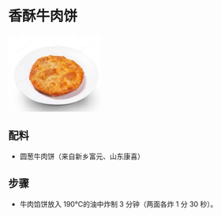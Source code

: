 # 香酥牛肉饼

![香酥牛肉饼](../images/香酥牛肉饼.png)

## 配料

- 圆葱牛肉饼（来自新乡富元、山东康喜）

## 步骤

- 牛肉馅饼放入 190℃的油中炸制 3 分钟（两面各炸 1 分 30 秒）。
